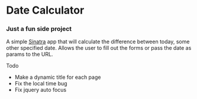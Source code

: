 # Date Calculator

### Just a fun side project
A simple [Sinatra](http://www.sinatrarb.com) app that will calculate the difference between today, some other specified date. Allows the user to fill out the forms or pass the date as params to the URL. 


Todo

  - Make a dynamic title for each page
  - Fix the local time bug
  - Fix jquery auto focus